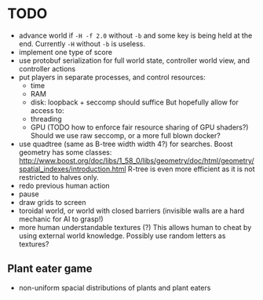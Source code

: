 # TODO

-   advance world if `-H -f 2.0` without `-b` and some key is being held at the end. Currently `-H` without `-b` is useless.
-   implement one type of score
-   use protobuf serialization for full world state, controller world view, and controller actions
-   put players in separate processes, and control resources:
    - time
    - RAM
    - disk: loopback + seccomp should suffice
    But hopefully allow for access to:
    - threading
    - GPU (TODO how to enforce fair resource sharing of GPU shaders?)
    Should we use raw seccomp, or a more full blown docker?
-   use quadtree (same as B-tree width width 4?) for searches.
    Boost geometry has some classes: http://www.boost.org/doc/libs/1_58_0/libs/geometry/doc/html/geometry/spatial_indexes/introduction.html
    R-tree is even more efficient as it is not restricted to halves only.
-   redo previous human action
-   pause
-   draw grids to screen
-   toroidal world, or world with closed barriers (invisible walls are a hard mechanic for AI to grasp!)
-   more human understandable textures (?) This allows human to cheat by using external world knowledge. Possibly use random letters as textures? 

## Plant eater game

-   non-uniform spacial distributions of plants and plant eaters
